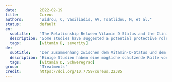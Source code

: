 ```yaml
---
date:          2022-02-19
title:         Cureus
authors:       'Zidrou, C, Vasiliadis, AV, Tsatlidou, M, et al.'
status:        default
en:
  subtitle:    'The Relationship Between Vitamin D Status and the Clinical Severity of COVID-19 Infection: A Retrospective Single-Center Analysis'
  description: 'Some studies have suggested a potential protective role of vitamin D in coronavirus disease 2019 (COVID-19) patients, and this has led to a debate on the topic in the medical community. However, the reported data on the number of hospitalized patients who were vitamin D-deficient is not convincing. In light of this, the aim of the present study was to explore if vitamin D deficiency is correlated with severity and mortality rates of COVID-19 infection in hospitalized COVID-19 patients at a tertiary care hospital in Greece. We conducted a single-center retrospective study involving 71 patients hospitalized with COVID-19 from August to October 2020. Serum 25-hydroxyvitamin D (25(OH)D) level was assessed in all patients within 48 hours of hospital admission. Serum 25(OH)D level ≤20 ng/ml was defined as a deficiency, while that >20 ng/ml as repletion. The primary outcomes of the infection were classified as partial/complete recovery and mortality during hospitalization. The secondary outcomes were blood markers of inflammation and thrombosis. Among the 71 COVID-19-positive patients [mean age: 63 years, range: 20-97; male (n=47; 66.2%): female (n=24; 33.8%)] who were enrolled in the study, 46 (64.8%) patients had 25(OH)D levels ≤20 ng/ml and 25 (35.2%) had a level >20 ng/ml. According to the patients’ medical history, 55 patients (77.5%) had comorbidities. It appears that vitamin D deficiency (<20 ng/ml) significantly correlated with elevated biochemical markers such as procalcitonin and troponin. Moreover, male gender, advanced age (>60 years), and comorbidities were positively associated with more severe COVID-19 infection (elevated inflammation markers, radiographic findings on X-rays, and increased length of hospital stay). These preliminary findings show that vitamin D status among the patients was not related to the severity of COVID-19 infection.'
  tags:        [vitamin D, severity]
de:
  subtitle:    'Der Zusammenhang zwischen dem Vitamin-D-Status und dem klinischen Schweregrad einer COVID-19-Infektion: Eine retrospektive Single-Center-Analyse'
  description: 'Einige Studien haben eine mögliche schützende Rolle von Vitamin D bei Patienten mit der Coronavirus-Krankheit 2019 (COVID-19) nahegelegt, was in der medizinischen Fachwelt zu einer Debatte über dieses Thema geführt hat. Die gemeldeten Daten über die Anzahl der hospitalisierten Patienten, die einen Vitamin-D-Mangel aufwiesen, sind jedoch nicht überzeugend. Vor diesem Hintergrund sollte in der vorliegenden Studie untersucht werden, ob ein Vitamin-D-Mangel mit dem Schweregrad und der Sterblichkeitsrate von COVID-19-Infektionen bei hospitalisierten COVID-19-Patienten in einem griechischen Tertiärkrankenhaus korreliert ist. Wir führten eine retrospektive Studie mit 71 Patienten durch, die zwischen August und Oktober 2020 mit COVID-19 hospitalisiert wurden. Der 25-Hydroxyvitamin D (25(OH)D)-Serumspiegel wurde bei allen Patienten innerhalb von 48 Stunden nach der Krankenhausaufnahme bestimmt. Ein Serum 25(OH)D-Spiegel ≤20 ng/ml wurde als Mangel definiert, während ein Spiegel >20 ng/ml als Sättigung galt. Die primären Ergebnisse der Infektion wurden als teilweise/vollständige Genesung und Sterblichkeit während des Krankenhausaufenthalts eingestuft. Die sekundären Endpunkte waren Blutmarker für Entzündungen und Thrombose. Von den 71 COVID-19-positiven Patienten [Durchschnittsalter: 63 Jahre, Spanne: 20-97; männlich (n=47; 66,2 %): weiblich (n=24; 33,8 %)], die in die Studie aufgenommen wurden, hatten 46 (64,8 %) Patienten einen 25(OH)D-Spiegel ≤20 ng/ml und 25 (35,2 %) einen Wert >20 ng/ml. Nach der Krankengeschichte der Patienten wiesen 55 Patienten (77,5 %) Begleiterkrankungen auf. Es zeigte sich, dass ein Vitamin-D-Mangel (<20 ng/ml) signifikant mit erhöhten biochemischen Markern wie Procalcitonin und Troponin korrelierte. Darüber hinaus waren männliches Geschlecht, fortgeschrittenes Alter (>60 Jahre) und Komorbiditäten positiv mit einer schwereren COVID-19-Infektion (erhöhte Entzündungsmarker, Röntgenbefunde und längere Krankenhausaufenthalte) verbunden. Diese vorläufigen Ergebnisse zeigen, dass der Vitamin-D-Status der Patienten nicht mit dem Schweregrad der COVID-19-Infektion zusammenhing.' 
  tags:        [Vitamin D, Schweregrad]
group:         'Treatments'
credit:        https://doi.org/10.7759/cureus.22385
---
```

